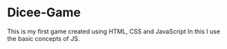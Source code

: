 # Dicee-Game
This is my first game created using HTML, CSS and JavaScript
In this I use the basic concepts of JS.
